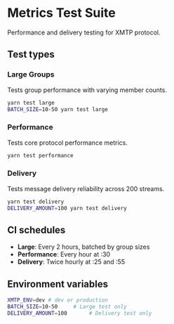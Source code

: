 # Metrics Test Suite

Performance and delivery testing for XMTP protocol.

## Test types

### Large Groups

Tests group performance with varying member counts.

```bash
yarn test large
BATCH_SIZE=10-50 yarn test large
```

### Performance

Tests core protocol performance metrics.

```bash
yarn test performance
```

### Delivery

Tests message delivery reliability across 200 streams.

```bash
yarn test delivery
DELIVERY_AMOUNT=100 yarn test delivery
```

## CI schedules

- **Large**: Every 2 hours, batched by group sizes
- **Performance**: Every hour at :30
- **Delivery**: Twice hourly at :25 and :55

## Environment variables

```bash
XMTP_ENV=dev # dev or production
BATCH_SIZE=10-50     # Large test only
DELIVERY_AMOUNT=100       # Delivery test only
```

